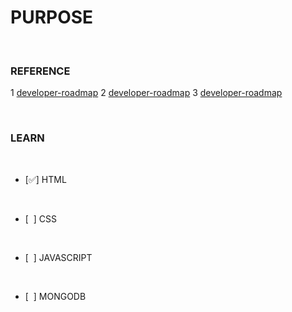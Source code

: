 # PURPOSE
<br/>

### REFERENCE

 1 [developer-roadmap](https://github.com/goodjack/developer-roadmap-chinese) 
 2 [developer-roadmap](https://github.com/goodjack/developer-roadmap-chinese) 
 3 [developer-roadmap](https://github.com/goodjack/developer-roadmap-chinese) 


<br/>

### LEARN<br/>

<br/>

 - [✅] HTML<br/>

<br/>

 - [&nbsp; ] CSS<br/>

<br/>

 - [&nbsp; ] JAVASCRIPT<br/>

<br/>

 - [&nbsp; ] MONGODB<br/>



<br/>
